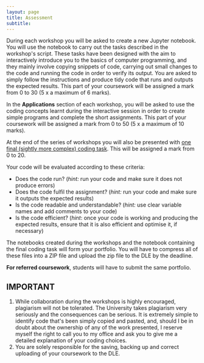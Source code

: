 ```yaml
---
layout: page
title: Assessment
subtitle:
---
```


During each workshop you will be asked to create a new Jupyter notebook. You will use the notebook to carry out the tasks described in the workshop's script. These tasks have been designed with the aim to interactively  introduce you to the basics of computer programming, and they mainly involve copying snippets of code, carrying out small changes to the code and running the code in order to verify its output. You are asked to simply follow the instructions and produce tidy code that runs and outputs the expected results. This part of your coursework will be assigned a mark from 0 to 30 (5 x a maximum of 6 marks). 

In the **Applications** section of each workshop, you will be asked to use the coding concepts learnt during the interactive session in order to create simple programs and complete the short assignments. This part of your coursework will be assigned a mark from 0 to 50 (5 x a maximum of 10 marks).

At the end of the series of workshops you will also be presented with [one final (sightly more complex) coding task](final-assignment-2018). This will be assigned a mark from 0 to 20.

Your code will be evaluated according to these criteria:

* Does the code run? (*hint:* run your code and make sure it does not produce errors)
* Does the code fulfil the assignment? (*hint:* run your code and make sure it outputs the expected results)
* Is the code readable and understandable? (*hint:* use clear variable names and add comments to your code)
* Is the code efficient? (*hint*: once your code is working and producing the expected results, ensure that it is also efficient and optimise it, if necessary)

The notebooks created during the workshops and the notebook containing the final coding task will form your portfolio. You will have to compress all of these files into a ZIP file and upload the zip file to the DLE by the deadline.

**For referred coursework**, students will have to submit the same portfolio.

## IMPORTANT
1. While collaboration during the workshops is highly encouraged, plagiarism will not be tolerated. The University takes plagiarism very seriously and the consequences can be serious. It is extremely simple to identify code that's been simply copied and pasted, and, should I be in doubt about the ownership of any of the work presented, I reserve myself the right to call you to my office and ask you to give me a detailed explanation of your coding choices.
2. You are solely responsible for the saving, backing up and correct uploading of your coursework to the DLE. 
